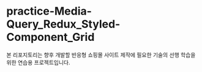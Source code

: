 # practice-Media-Query_Redux_Styled-Component_Grid
본 리포지토리는 향후 개발할 반응형 쇼핑몰 사이트 제작에 필요한 기술의 선행 학습을 위한 연습용 프로젝트입니다.
